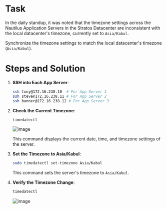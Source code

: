 # Task

In the daily standup, it was noted that the timezone settings across the Nautilus Application Servers in the Stratos Datacenter are inconsistent with the local datacenter's timezone, currently set to `Asia/Kabul`.

Synchronize the timezone settings to match the local datacenter's timezone (`Asia/Kabul`).

# Steps and Solution

1. **SSH into Each App Server**:

    ```bash
    ssh tony@172.16.238.10  # For App Server 1
    ssh steve@172.16.238.11 # For App Server 2
    ssh banner@172.16.238.12 # For App Server 3
    ```

2. **Check the Current Timezone**:

    ```bash
    timedatectl
    ```
    ![image](https://github.com/user-attachments/assets/e5a097b3-5e98-40e8-a7ed-da119dfb3448)

    This command displays the current date, time, and timezone settings of the server.

3. **Set the Timezone to Asia/Kabul**:

    ```bash
    sudo timedatectl set-timezone Asia/Kabul
    ```

    This command sets the server's timezone to `Asia/Kabul`.

4. **Verify the Timezone Change**:

    ```bash
    timedatectl
    ```
    
    ![image](https://github.com/user-attachments/assets/c3a0afd4-d218-4859-8ce3-ea77647e16df)


